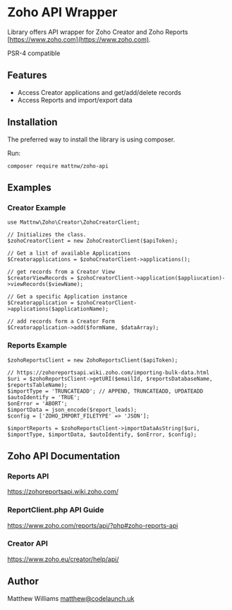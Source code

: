 # Zoho API Wrapper

Library offers API wrapper for Zoho Creator and Zoho Reports [https://www.zoho.com](https://www.zoho.com).

PSR-4 compatible

## Features

- Access Creator applications and get/add/delete records
- Access Reports and import/export data

## Installation

The preferred way to install the library is using composer.

Run:

    composer require mattnw/zoho-api

## Examples

### Creator Example

    use Mattnw\Zoho\Creator\ZohoCreatorClient;

    // Initializes the class.
    $zohoCreatorClient = new ZohoCreatorClient($apiToken);

    // Get a list of available Applications
    $Creatorapplications = $zohoCreatorClient->applications();

    // get records from a Creator View
    $creatorViewRecords = $zohoCreatorClient->application($appliucation)->viewRecords($viewName);

    // Get a specific Application instance
    $Creatorapplication = $zohoCreatorClient->applications($applicationName);

    // add records form a Creator Form
    $Creatorapplication->add($formName, $dataArray);

### Reports Example

    $zohoReportsClient = new ZohoReportsClient($apiToken);

    // https://zohoreportsapi.wiki.zoho.com/importing-bulk-data.html
    $uri = $zohoReportsClient->getURI($emailId, $reportsDatabaseName, $reportsTableName);
    $importType = 'TRUNCATEADD'; // APPEND, TRUNCATEADD, UPDATEADD
    $autoIdentify = 'TRUE';
    $onError = 'ABORT';
    $importData = json_encode($report_leads);
    $config = ['ZOHO_IMPORT_FILETYPE' => 'JSON'];

    $importReports = $zohoReportsClient->importDataAsString($uri, $importType, $importData, $autoIdentify, $onError, $config);

## Zoho API Documentation

### Reports API

https://zohoreportsapi.wiki.zoho.com/

### ReportClient.php API Guide

https://www.zoho.com/reports/api/?php#zoho-reports-api

### Creator API

https://www.zoho.eu/creator/help/api/

## Author

Matthew Williams matthew@codelaunch.uk
